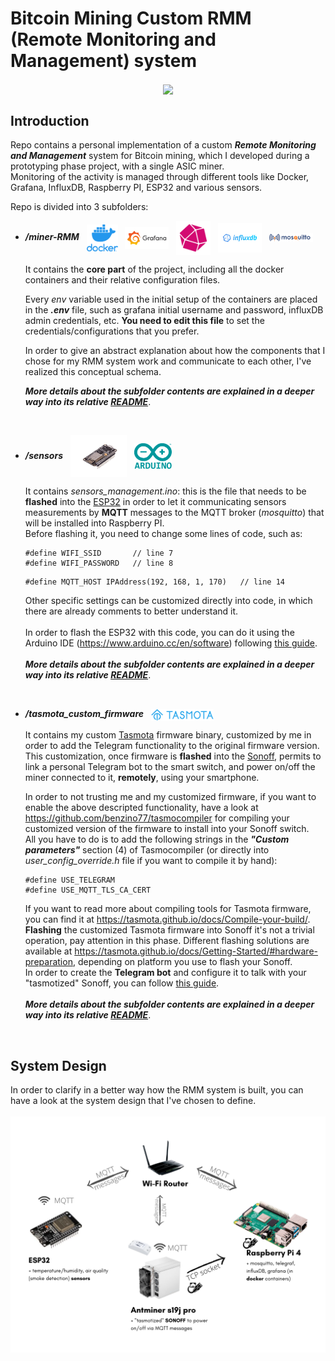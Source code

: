 # Bitcoin Mining Custom RMM (Remote Monitoring and Management) system
<p align="center">
<img align="center" src="https://media.tenor.com/_mpI-aHxu6gAAAAC/bitcoin-bitcoin-coaster.gif" width="250"> 
</p>

## **Introduction**

Repo contains a personal implementation of a custom ***Remote Monitoring and Management*** system for Bitcoin mining, which I developed during a prototyping phase project, with a single ASIC miner. <br> Monitoring of the activity is managed through different tools like Docker, Grafana, InfluxDB, Raspberry PI, ESP32 and various sensors.

Repo is divided into 3 subfolders:

- ***/miner-RMM*** &nbsp; <img align="center" style="width:50px" src="https://github.com/GitGab19/bitcoin-mining-custom-RMM/blob/main/docs/images/docker.webp"> &nbsp;
<img align="center" style="width:70px" src="https://github.com/GitGab19/bitcoin-mining-custom-RMM/blob/main/docs/images/grafana.png"> &nbsp;
<img align="center" style="width:55px" src="https://github.com/GitGab19/bitcoin-mining-custom-RMM/blob/main/docs/images/telegraf.svg"> &nbsp;
<img align="center" style="width:70px" src="https://github.com/GitGab19/bitcoin-mining-custom-RMM/blob/main/docs/images/influxdb.png"> &nbsp; <img align="center" style="width:70px" src="https://github.com/GitGab19/bitcoin-mining-custom-RMM/blob/main/docs/images/mosquitto.png">

    It contains the **core part** of the project, including all the docker containers and their relative configuration files.

    Every *env* variable used in the initial setup of the containers are placed in the ***.env*** file, such as grafana initial username and password, influxDB admin credentials, etc. **You need to edit this file** to set the credentials/configurations that you prefer.

    In order to give an abstract explanation about how the components that I chose for my RMM system work and communicate to each other, I've realized this conceptual schema.
 
    



    ***More details about the subfolder contents are explained in a deeper way into its relative [README](./miner-RMM/README.md)***.
<br>
    
- ***/sensors*** &nbsp; <img align="center" style="width:90px" src="https://github.com/GitGab19/bitcoin-mining-custom-RMM/blob/main/docs/images/esp32.png"> &nbsp; <img align="center" style="width:60px" src="https://github.com/GitGab19/bitcoin-mining-custom-RMM/blob/main/docs/images/arduino.png">
  
    It contains *sensors_management.ino*: this is the file that needs to be **flashed** into the <a href="https://www.espressif.com/en/products/socs/esp32">ESP32</a> in order to let it communicating sensors measurements by **MQTT** messages to the MQTT broker (*mosquitto*) that will be installed into Raspberry PI. <br>
    Before flashing it, you need to change some lines of code, such as:
    ``` 
    #define WIFI_SSID       // line 7
    #define WIFI_PASSWORD   // line 8
    ``` 
    ``` 
    #define MQTT_HOST IPAddress(192, 168, 1, 170)   // line 14
    ``` 
    Other specific settings can be customized directly into code, in which there are already comments to better understand it. <br><br>
    In order to flash the ESP32 with this code, you can do it using the Arduino IDE (https://www.arduino.cc/en/software) following <a href="https://medium.com/@pauljoegeorge/setup-arduino-ide-to-flash-a-project-to-esp32-34db014a7e65">this guide</a>.<br><br>
    ***More details about the subfolder contents are explained in a deeper way into its relative [README](./sensors/README.md)***.
<br>

- ***/tasmota_custom_firmware*** &nbsp; <img align="center" style="width:100px" src="https://github.com/GitGab19/bitcoin-mining-custom-RMM/blob/main/docs/images/tasmota.png"> &nbsp; 
  
    It contains my custom <a href="https://tasmota.github.io/docs/">Tasmota</a> firmware binary, customized by me in order to add the Telegram functionality to the original firmware version. This customization, once firmware is **flashed** into the <a href="https://sonoff.tech/product-document/diy-smart-switches-doc/powr2-doc/">Sonoff</a>, permits to link a personal Telegram bot to the smart switch, and power on/off the miner connected to it, **remotely**, using your smartphone.

    In order to not trusting me and my customized firmware, if you want to enable the above descripted functionality, have a look at https://github.com/benzino77/tasmocompiler for compiling your customized version of the firmware to install into your Sonoff switch. <br> 
    All you have to do is to add the following strings in the ***"Custom parameters"*** section (4) of Tasmocompiler (or directly into *user_config_override.h* file if you want to compile it by hand):
    ```
    #define USE_TELEGRAM 
    #define USE_MQTT_TLS_CA_CERT   
    ``` 
    If you want to read more about compiling tools for Tasmota firmware, you can find it at https://tasmota.github.io/docs/Compile-your-build/. 
    **Flashing** the customized Tasmota firmware into Sonoff it's not a trivial operation, pay attention in this phase. Different flashing solutions are available at https://tasmota.github.io/docs/Getting-Started/#hardware-preparation, depending on platform you use to flash your Sonoff. <br>
    In order to create the **Telegram bot** and configure it to talk with your "tasmotized" Sonoff, you can follow <a href="https://minomodding.blogspot.com/2020/08/tasmota-integrazione-con-telegram.html">this guide</a>. <br><br>
    ***More details about the subfolder contents are explained in a deeper way into its relative [README](./tasmota_custom_firmware/README.md)***.
<br>

## **System Design**
In order to clarify in a better way how the RMM system is built, you can have a look at the system design that I've chosen to define.  <br><br>
<img src="https://github.com/GitGab19/bitcoin-mining-custom-RMM/blob/main/docs/images/system-design.png">
